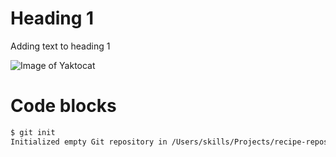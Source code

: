 # Heading 1

Adding text to heading 1

![Image of Yaktocat](https://octodex.github.com/images/yaktocat.png)

# Code blocks

``` bash
$ git init
Initialized empty Git repository in /Users/skills/Projects/recipe-repository/.git/
```
